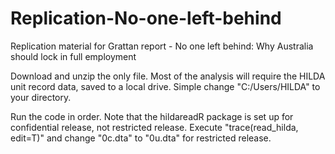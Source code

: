# Replication-No-one-left-behind
Replication material for Grattan report - No one left behind: Why Australia should lock in full employment

Download and unzip the only file.
Most of the analysis will require the HILDA unit record data, saved to a local drive.
Simple change "C:/Users/HILDA" to your directory.

Run the code in order.
Note that the hildareadR package is set up for confidential release, not restricted release.
Execute "trace(read_hilda, edit=T)" and change "0c.dta" to "0u.dta" for restricted release.
